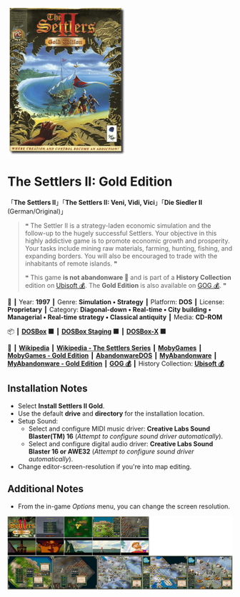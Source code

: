 ![](Thumbnail.png "application-thumbnail")

# The Settlers II: Gold Edition

「**The Settlers II**」「**The Settlers II: Veni, Vidi, Vici**」「**Die Siedler II** (German/Original)」

> ❝ The Settler II is a strategy-laden economic simulation and the follow-up to the hugely successful Settlers. Your objective in this highly addictive game is to promote economic growth and prosperity. Your tasks include mining raw materials, farming, hunting, fishing, and expanding borders. You will also be encouraged to trade with the inhabitants of remote islands. ❞
>
> ❝ This game **is not abandonware 🚫** and is part of a **History Collection** edition on [Ubisoft 💰](https://www.ubisoft.com/en-gb/game/the-settlers/history-collection). The **Gold Edition** is also available on [GOG 💰](https://www.gog.com/en/game/the_settlers_2_gold_edition). ❞
>

📌 ┃ Year: **1997** ┃ Genre: **Simulation • Strategy** ┃ Platform: **DOS** ┃ License: **Proprietary** ┃ Category: **Diagonal-down • Real-time • City building • Managerial • Real-time strategy • Classical antiquity** ┃ Media: **CD-ROM** 

📦 ┃ **[DOSBox](https://www.dosbox.com/) 🟩** ┃ **[DOSBox Staging](https://dosbox-staging.github.io/) 🟩** ┃ **[DOSBox-X](https://dosbox-x.com/) 🟩** 

📎 ┃ **[Wikipedia](https://en.wikipedia.org/wiki/The_Settlers_II)** ┃ **[Wikipedia - The Settlers Series](https://en.wikipedia.org/wiki/The_Settlers)** ┃ **[MobyGames](https://www.mobygames.com/game/598/the-settlers-ii-veni-vidi-vici/)** ┃ **[MobyGames - Gold Edition](https://www.mobygames.com/game/20461/the-settlers-ii-gold-edition/)** ┃ **[AbandonwareDOS](https://www.abandonwaredos.com/abandonware-game.php?abandonware=The+Settlers+II%3A+Veni%2C+Vidi%2C+Vici&gid=2435)** ┃ **[MyAbandonware](https://www.myabandonware.com/game/the-settlers-ii-veni-vidi-vici-3pv)** ┃ **[MyAbandonware - Gold Edition](https://www.myabandonware.com/game/the-settlers-ii-gold-edition-2ag)** ┃ **[GOG 💰](https://www.gog.com/en/game/the_settlers_2_gold_edition)** ┃ History Collection: **[Ubisoft 💰](https://www.ubisoft.com/en-gb/game/the-settlers/history-collection)** 

## Installation Notes
- Select **Install Settlers II Gold**.
- Use the default **drive** and **directory** for the installation location.
- Setup Sound:
  - Select and configure MIDI music driver: **Creative Labs Sound Blaster(TM) 16** (*Attempt to configure sound driver automatically*).
  - Select and configure digital audio driver: **Creative Labs Sound Blaster 16 or AWE32** (*Attempt to configure sound driver automatically*).
- Change editor-screen-resolution if you're into map editing.

## Additional Notes
- From the in-game *Options* menu, you can change the screen resolution.

![](Montage.png "The Settlers II: Gold Edition")

